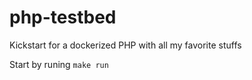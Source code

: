 # php-testbed
Kickstart for a dockerized PHP with all my favorite stuffs

Start by runing ```make run```